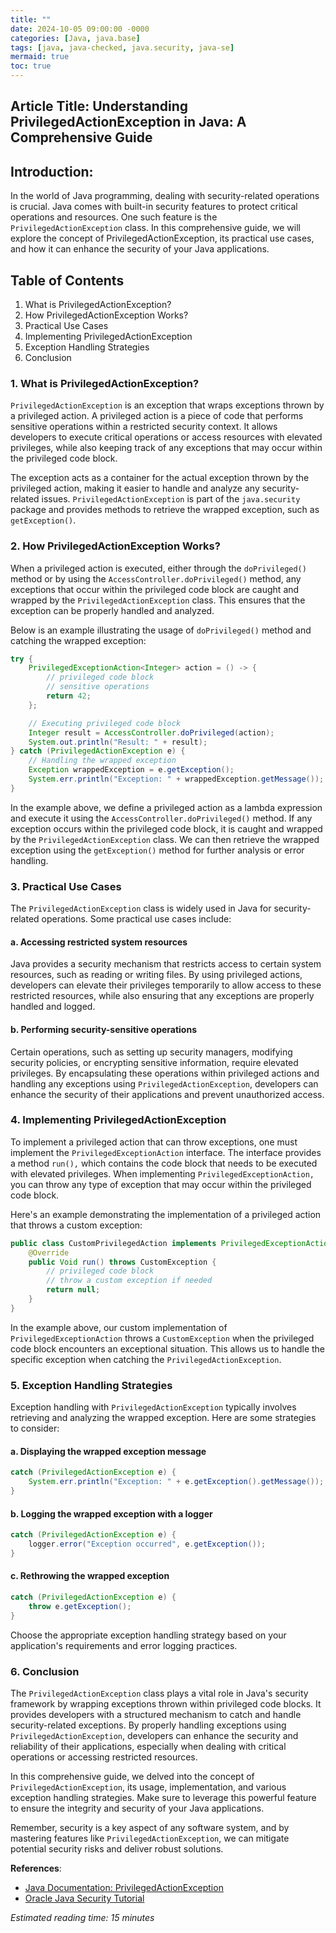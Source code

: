 ```yaml
---
title: ""
date: 2024-10-05 09:00:00 -0000
categories: [Java, java.base]
tags: [java, java-checked, java.security, java-se]
mermaid: true
toc: true
---
```


## Article Title: Understanding PrivilegedActionException in Java: A Comprehensive Guide

Introduction:
---------------------------
In the world of Java programming, dealing with security-related operations is crucial. Java comes with built-in security features to protect critical operations and resources. One such feature is the `PrivilegedActionException` class. In this comprehensive guide, we will explore the concept of PrivilegedActionException, its practical use cases, and how it can enhance the security of your Java applications.

## Table of Contents
1. What is PrivilegedActionException?
2. How PrivilegedActionException Works?
3. Practical Use Cases
4. Implementing PrivilegedActionException
5. Exception Handling Strategies
6. Conclusion

### 1. What is PrivilegedActionException?

`PrivilegedActionException` is an exception that wraps exceptions thrown by a privileged action. A privileged action is a piece of code that performs sensitive operations within a restricted security context. It allows developers to execute critical operations or access resources with elevated privileges, while also keeping track of any exceptions that may occur within the privileged code block.

The exception acts as a container for the actual exception thrown by the privileged action, making it easier to handle and analyze any security-related issues. `PrivilegedActionException` is part of the `java.security` package and provides methods to retrieve the wrapped exception, such as `getException()`.

### 2. How PrivilegedActionException Works?

When a privileged action is executed, either through the `doPrivileged()` method or by using the `AccessController.doPrivileged()` method, any exceptions that occur within the privileged code block are caught and wrapped by the `PrivilegedActionException` class. This ensures that the exception can be properly handled and analyzed.

Below is an example illustrating the usage of `doPrivileged()` method and catching the wrapped exception:

```java
try {
    PrivilegedExceptionAction<Integer> action = () -> {
        // privileged code block
        // sensitive operations
        return 42;
    };

    // Executing privileged code block
    Integer result = AccessController.doPrivileged(action);
    System.out.println("Result: " + result);
} catch (PrivilegedActionException e) {
    // Handling the wrapped exception
    Exception wrappedException = e.getException();
    System.err.println("Exception: " + wrappedException.getMessage());
}
```

In the example above, we define a privileged action as a lambda expression and execute it using the `AccessController.doPrivileged()` method. If any exception occurs within the privileged code block, it is caught and wrapped by the `PrivilegedActionException` class. We can then retrieve the wrapped exception using the `getException()` method for further analysis or error handling.

### 3. Practical Use Cases

The `PrivilegedActionException` class is widely used in Java for security-related operations. Some practical use cases include:

#### a. Accessing restricted system resources
Java provides a security mechanism that restricts access to certain system resources, such as reading or writing files. By using privileged actions, developers can elevate their privileges temporarily to allow access to these restricted resources, while also ensuring that any exceptions are properly handled and logged.

#### b. Performing security-sensitive operations
Certain operations, such as setting up security managers, modifying security policies, or encrypting sensitive information, require elevated privileges. By encapsulating these operations within privileged actions and handling any exceptions using `PrivilegedActionException`, developers can enhance the security of their applications and prevent unauthorized access.

### 4. Implementing PrivilegedActionException

To implement a privileged action that can throw exceptions, one must implement the `PrivilegedExceptionAction` interface. The interface provides a method `run(),` which contains the code block that needs to be executed with elevated privileges. When implementing `PrivilegedExceptionAction,` you can throw any type of exception that may occur within the privileged code block.

Here's an example demonstrating the implementation of a privileged action that throws a custom exception:

```java
public class CustomPrivilegedAction implements PrivilegedExceptionAction<Void> {
    @Override
    public Void run() throws CustomException {
        // privileged code block
        // throw a custom exception if needed
        return null;
    }
}
```

In the example above, our custom implementation of `PrivilegedExceptionAction` throws a `CustomException` when the privileged code block encounters an exceptional situation. This allows us to handle the specific exception when catching the `PrivilegedActionException`.

### 5. Exception Handling Strategies

Exception handling with `PrivilegedActionException` typically involves retrieving and analyzing the wrapped exception. Here are some strategies to consider:

#### a. Displaying the wrapped exception message
```java
catch (PrivilegedActionException e) {
    System.err.println("Exception: " + e.getException().getMessage());
}
```

#### b. Logging the wrapped exception with a logger
```java
catch (PrivilegedActionException e) {
    logger.error("Exception occurred", e.getException());
}
```

#### c. Rethrowing the wrapped exception
```java
catch (PrivilegedActionException e) {
    throw e.getException();
}
```

Choose the appropriate exception handling strategy based on your application's requirements and error logging practices.

### 6. Conclusion

The `PrivilegedActionException` class plays a vital role in Java's security framework by wrapping exceptions thrown within privileged code blocks. It provides developers with a structured mechanism to catch and handle security-related exceptions. By properly handling exceptions using `PrivilegedActionException`, developers can enhance the security and reliability of their applications, especially when dealing with critical operations or accessing restricted resources.

In this comprehensive guide, we delved into the concept of `PrivilegedActionException`, its usage, implementation, and various exception handling strategies. Make sure to leverage this powerful feature to ensure the integrity and security of your Java applications.

Remember, security is a key aspect of any software system, and by mastering features like `PrivilegedActionException`, we can mitigate potential security risks and deliver robust solutions.

**References**:
- [Java Documentation: PrivilegedActionException](https://docs.oracle.com/javase/8/docs/api/java/security/PrivilegedActionException.html)
- [Oracle Java Security Tutorial](https://docs.oracle.com/javase/tutorial/essential/environment/security.html)

*Estimated reading time: 15 minutes*